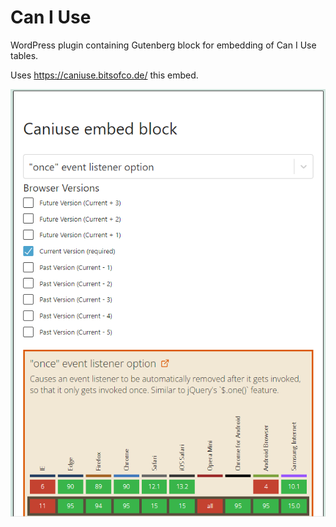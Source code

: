 # Can I Use
WordPress plugin containing Gutenberg block for embedding of Can I Use tables.


Uses https://caniuse.bitsofco.de/ this embed.


![](caniuse.png)


